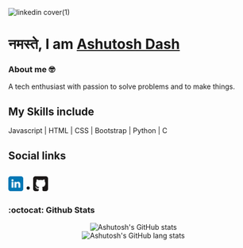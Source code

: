 ![linkedin cover(1)](https://user-images.githubusercontent.com/46455250/99345588-8a8c9900-288a-11eb-98f6-ddfc4c49d418.png)

# <h1>नमस्ते, I am <a href="https://ashutosh-dash.netlify.app/" target="_blank">Ashutosh Dash</a></h1>

### About me 🤓

A tech enthusiast with passion to solve problems and to make things.

## My Skills include

Javascript | HTML | CSS | Bootstrap | Python | C

## Social links

<a href = https://www.linkedin.com/in/ashutoshdash1999><img src=https://raw.githubusercontent.com/edent/SuperTinyIcons/master/images/svg/linkedin.svg height='30' weight='30'></a> • <a href = https://github.com/AshutoshDash1999><img src=https://raw.githubusercontent.com/edent/SuperTinyIcons/master/images/svg/github.svg height='30' weight='30'></a>
---

### :octocat: Github Stats
<p align="center">
  <img height="180" alt="Ashutosh's GitHub stats" src="https://github-readme-stats.vercel.app/api?username=AshutoshDash1999&theme=nightowl&show_icons=true&count_private=true&bg_color=90,6600AC,B000B7" />
  <br>
  <img alt="Ashutosh's GitHub lang stats" src="https://github-readme-stats.vercel.app/api/top-langs/?username=AshutoshDash1999&layout=compact)](https://github.com/AshutoshDash1999/github-readme-stats" />
  <br>
  
</p>

